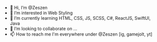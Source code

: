 - 👋 Hi, I’m @Zeszen
- 👀 I’m interested in Web Styling
- 🌱 I’m currently learning HTML, CSS, JS, SCSS, C#, ReactJS, SwiftUI, Java
- 💞️ I’m looking to collaborate on ...
- 📫 How to reach me I'm everywhere under @Zeszen [ig, gamejolt, yt]

<!---
Zeszen/Zeszen is a ✨ special ✨ repository because its `README.md` (this file) appears on your GitHub profile.
You can click the Preview link to take a look at your changes.
--->
